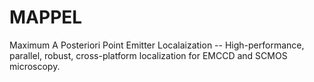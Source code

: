 # MAPPEL
Maximum A Posteriori Point Emitter Localaization -- High-performance, parallel, robust, cross-platform localization for EMCCD and SCMOS microscopy.
